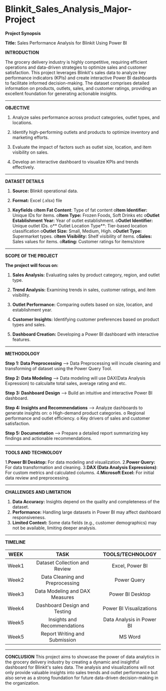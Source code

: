 # Blinkit_Sales_Analysis_Major-Project

**Project Synopsis**

**Title:** Sales Performance Analysis for Blinkit Using Power BI

**INTRODUCTION**

The grocery delivery industry is highly competitive, requiring efficient operations and data-driven strategies to optimize sales and customer satisfaction. This project leverages Blinkit's sales data to analyze key performance indicators (KPIs) and create interactive Power BI dashboards to facilitate informed decision-making. The dataset comprises detailed information on products, outlets, sales, and customer ratings, providing an excellent foundation for generating actionable insights.

________________________________________

**OBJECTIVE**

1. Analyze sales performance across product categories, outlet types, and locations.

2. Identify high-performing outlets and products to optimize inventory and marketing efforts.

3. Evaluate the impact of factors such as outlet size, location, and item visibility on sales.

4. Develop an interactive dashboard to visualize KPIs and trends effectively.

 ________________________________________

**DATASET DETAILS**

1. **Source:** Blinkit operational data.

2. **Format:** Excel (.xlsx) file 

3. **Keyfields**
      o**Item Fat Content**: Type of fat content
      o**Item Identifier:** Unique IDs for items.
      o**Item Type:** Frozen Foods, Soft Drinks etc
      o**Outlet Establishment Year:** Year of outlet establishment.
      o**Outlet Identifier:** Unique outlet IDs.
      o**	Outlet Location Type**: Tier-based location classification 
      o**Outlet Size:** Small, Medium, High.
      o**Outlet Type:** Supermarket types.
      o**Item Visibility:** Shelf visibility of items.
      o**Sales:** Sales values for items.
      o**Rating:** Customer ratings for items/store

_______________________________________

**SCOPE OF THE PROJECT**

**The project will focus on:**

1. **Sales Analysis:** Evaluating sales by product category, region, and outlet type.

2. **Trend Analysis:** Examining trends in sales, customer ratings, and item visibility.

3. **Outlet Performance:** Comparing outlets based on size, location, and establishment year.

4. **Customer Insights:** Identifying customer preferences based on product types and sales.

5. **Dashboard Creation:** Developing a Power BI dashboard with interactive features.
   
________________________________________

**METHODOLOGY**

**Step 1:** **Data Preprocessing**
--> Data Preprocessing will incude cleaning and transforming of dataset using the Power Query Tool.

**Step 2:** **Data Modeling**
--> Data modeling will use DAX(Data Analysis Expression) to calculalte total sales, average rating and etc.

**Step 3: Dashboard Design**
--> Build an intuitive and interactive Power BI dashboard.

**Step 4: Insights and Recommendations**
--> Analyze dashboards to generate insights on:
            o High-demand product categories.
            o Regional performance and outlet efficiency.
            o Key drivers of sales and customer satisfaction.
	
**Step 5: Documentation**
--> Prepare a detailed report summarizing key findings and actionable recommendations.
________________________________________

**TOOLS AND TECHNOLOGY**

1.**Power BI Desktop:** For data modeling and visualization.
2.**Power Query:** For data transformation and cleaning.
3.**DAX (Data Analysis Expressions)**: For custom metrics and calculated columns.
4.**Microsoft Excel:** For initial data review and preprocessing.
________________________________________

**CHALLENGES AND LIMITATION**
1. **Data Accuracy:** Insights depend on the quality and completeness of the dataset.
2. **Performance:** Handling large datasets in Power BI may affect dashboard responsiveness.
3. **Limited Context:** Some data fields (e.g., customer demographics) may not be available, limiting deeper analysis.
________________________________________

**TIMELINE**

|	**WEEK** |                **TASK**              |    **TOOLS/TECHNOLOGY**       | 
| 	:-----:  |                :-----:	        |   	:-----:	                | 
| 	Week1    | 	Dataset Collection and Review	|     Excel, Power BI           | 
| 	Week2    | 	Data Cleaning and Preprocessing	|     Power Query	        | 
| 	Week3    | 	Data Modeling and DAX Measures	|     Power BI Desktop	        | 
| 	Week4    |      Dashboard Design and Testing	|     Power BI Visualizations   | 
| 	Week5    | 	Insights and Recommendations	|     Data Analysis in Power BI | 
| 	Week5    | 	Report Writing and Submission	|     MS Word                   | 


________________________________________
**CONCLUSION**
This project aims to showcase the power of data analytics in the grocery delivery industry by creating a dynamic and insightful dashboard for Blinkit's sales data. The analysis and visualizations will not only provide valuable insights into sales trends and outlet performance but also serve as a strong foundation for future data-driven decision-making in the organization.







